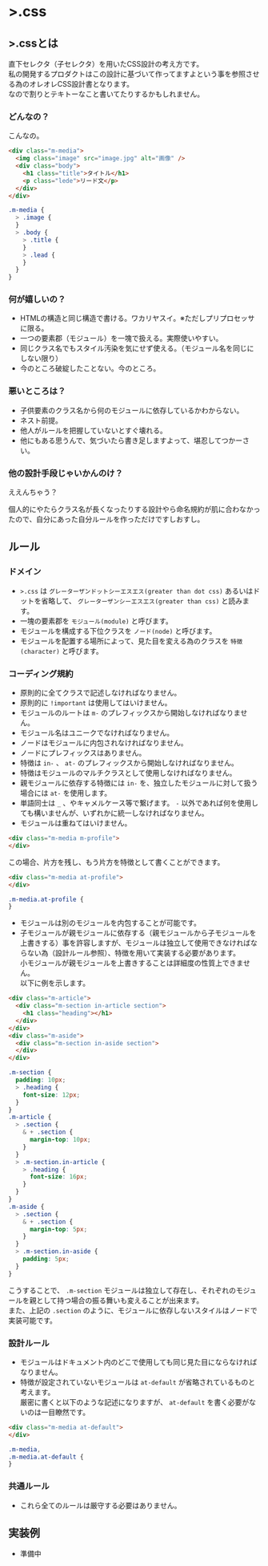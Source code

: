 # \>.css
## \>.cssとは
直下セレクタ（子セレクタ）を用いたCSS設計の考え方です。  
私の開発するプロダクトはこの設計に基づいて作ってますよという事を参照させる為のオレオレCSS設計書となります。  
なので割りとテキトーなこと書いてたりするかもしれません。

### どんなの？
こんなの。

```html
<div class="m-media">
  <img class="image" src="image.jpg" alt="画像" />
  <div class="body">
    <h1 class="title">タイトル</h1>
    <p class="lede">リード文</p>
  </div>
</div>
```
```scss
.m-media {
  > .image {
  }
  > .body {
    > .title {
    }
    > .lead {
    }
  }
}
```

### 何が嬉しいの？
* HTMLの構造と同じ構造で書ける。ワカリヤスイ。※ただしプリプロセッサに限る。
* 一つの要素郡（モジュール）を一塊で扱える。実際使いやすい。
* 同じクラス名でもスタイル汚染を気にせず使える。（モジュール名を同じにしない限り）
* 今のところ破綻したことない。今のところ。

### 悪いところは？
* 子供要素のクラス名から何のモジュールに依存しているかわからない。
* ネスト前提。
* 他人がルールを把握していないとすぐ壊れる。
* 他にもある思うんで、気づいたら書き足しますよって、堪忍してつかーさい。

### 他の設計手段じゃいかんのけ？
ええんちゃう？

個人的にやたらクラス名が長くなったりする設計やら命名規約が肌に合わなかったので、自分にあった自分ルールを作っただけですしおすし。

## ルール

### ドメイン
* `>.css` は `グレーターザンドットシーエスエス(greater than dot css)` あるいはドットを省略して、 `グレーターザンシーエスエス(greater than css)` と読みます。
* 一塊の要素郡を `モジュール(module)` と呼びます。
* モジュールを構成する下位クラスを `ノード(node)` と呼びます。
* モジュールを配置する場所によって、見た目を変える為のクラスを `特徴(character)` と呼びます。

### コーディング規約
* 原則的に全てクラスで記述しなければなりません。
* 原則的に `!important` は使用してはいけません。
* モジュールのルートは `m-` のプレフィックスから開始しなければなりません。
* モジュール名はユニークでなければなりません。
* ノードはモジュールに内包されなければなりません。
* ノードにプレフィックスはありません。
* 特徴は `in-` 、 `at-` のプレフィックスから開始しなければなりません。
* 特徴はモジュールのマルチクラスとして使用しなければなりません。
* 親モジュールに依存する特徴には `in-` を、独立したモジュールに対して扱う場合には `at-` を使用します。
* 単語同士は `_` 、やキャメルケース等で繋げます。 `-` 以外であれば何を使用しても構いませんが、いずれかに統一しなければなりません。
* モジュールは重ねてはいけません。
```html
<div class="m-media m-profile">
</div>
```
この場合、片方を残し、もう片方を特徴として書くことができます。
```html
<div class="m-media at-profile">
</div>
```
```scss
.m-media.at-profile {
}
```
* モジュールは別のモジュールを内包することが可能です。
* 子モジュールが親モジュールに依存する（親モジュールから子モジュールを上書きする）事を許容しますが、モジュールは独立して使用できなければならない為（設計ルール参照）、特徴を用いて実装する必要があります。  
小モジュールが親モジュールを上書きすることは詳細度の性質上できません。  
以下に例を示します。
```html
<div class="m-article">
  <div class="m-section in-article section">
    <h1 class="heading"></h1>
  </div>
</div>
<div class="m-aside">
  <div class="m-section in-aside section">
  </div>
</div>
```
```scss
.m-section {
  padding: 10px;
  > .heading {
    font-size: 12px;
  }
}
.m-article {
  > .section {
    & + .section {
      margin-top: 10px;
    }
  }
  > .m-section.in-article {
    > .heading {
      font-size: 16px;
    }
  }
}
.m-aside {
  > .section {
    & + .section {
      margin-top: 5px;
    }
  }
  > .m-section.in-aside {
    padding: 5px;
  }
}
```
こうすることで、 `.m-section` モジュールは独立して存在し、それぞれのモジュールを親として持つ場合の振る舞いも変えることが出来ます。  
また、上記の `.section` のように、モジュールに依存しないスタイルはノードで実装可能です。

### 設計ルール
* モジュールはドキュメント内のどこで使用しても同じ見た目にならなければなりません。
* 特徴が設定されていないモジュールは `at-default` が省略されているものと考えます。  
厳密に書くと以下のような記述になりますが、 `at-default` を書く必要がないのは一目瞭然です。
```html
<div class="m-media at-default">
</div>
```
```scss
.m-media,
.m-media.at-default {
}
```

### 共通ルール
* これら全てのルールは厳守する必要はありません。

## 実装例
* 準備中
